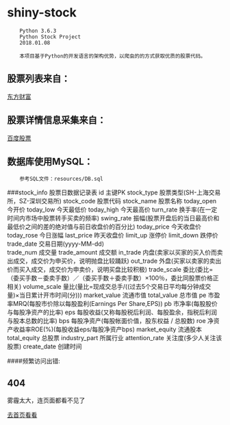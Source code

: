 shiny-stock
=======================================================================
        Python 3.6.3
        Python Stock Project
        2018.01.08

        本项目基于Python的开发语言的架构优势，以爬虫的的方式获取优质的股票代码。

股票列表来自：
------------------------------------------------------------------------
[东方财富](http://quote.eastmoney.com/stocklist.html)

股票详情信息采集来自：
------------------------------------------------------------------------
[百度股票](https://gupiao.baidu.com/stock/SH600118.html)

数据库使用MySQL：
------------------------------------------------------------------------
        参考SQL文件：resources/DB.sql

###stock_info      股票日数据记录表
        id              主键PK
        stock_type      股票类型(SH-上海交易所，SZ-深圳交易所)
        stock_code      股票代码
        stock_name      股票名称
        today_open      今开价
        today_low       今天最低价
        today_high      今天最高价
        turn_rate       换手率(在一定时间内市场中股票转手买卖的频率)
        swing_rate      振幅(股票开盘后的当日最高价和最低价之间的差的绝对值与前日收盘价的百分比)
        today_price     今天收盘价
        today_rose      今日涨幅
        last_price      昨天收盘价
        limit_up        涨停价
        limit_down      跌停价
        trade_date      交易日期(yyyy-MM-dd)   
        trade_num       成交量
        trade_amount    成交额
        in_trade        内盘(卖家以买家的买入价而卖出成交，成交价为申买价，说明抛盘比较踊跃)
        out_trade       外盘(买家以卖家的卖出价而买入成交，成交价为申卖价，说明买盘比较积极)
        trade_scale     委比(委比=（委买手数－委卖手数）／（委买手数＋委卖手数）×100％，委比同股票价格正相关)
        volume_scale    量比(量比=现成交总手/((过去5个交易日平均每分钟成交量)×当日累计开市时间(分)))
        market_value    流通市值
        total_value     总市值
        pe              市盈率MRQ(每股市价除以每股盈利(Earnings Per Share,EPS))
        pb              市净率(每股股价与每股净资产的比率)
        eps             每股收益(又称每股税后利润、每股盈余，指税后利润与股本总数的比率)
        bps             每股净资产(每股帐面价值，股东权益 / 总股数)
        roe             净资产收益率ROE(%)(每股收益eps/每股净资产bps)
        market_equity   流通股本
        total_equity    总股票
        industry_part   所属行业
        attention_rate  关注度(多少人关注该股票)
        create_date     创建时间

####频繁访问出错:
        <div class="wrap">
            <div class="error-page">
                <div class="error-page-bg"></div>
                <h2>404</h2>
                <p>雾霾太大，连页面都看不见了</p>
                <a href="/" target="_parent">去首页看看</a>
            </div>
        </div>

